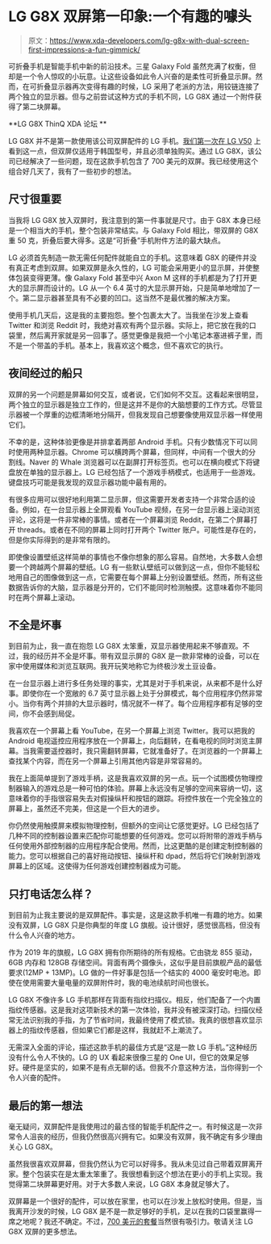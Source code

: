 # LG G8X 双屏第一印象:一个有趣的噱头

> 原文：<https://www.xda-developers.com/lg-g8x-with-dual-screen-first-impressions-a-fun-gimmick/>

可折叠手机是智能手机中新的前沿技术。三星 Galaxy Fold 虽然充满了权衡，但却是一个令人惊叹的小玩意。让这些设备如此令人兴奋的是柔性可折叠显示屏。然而，在可折叠显示器再次变得有趣的时候，LG 采用了老派的方法，用铰链连接了两个独立的显示器。但与之前尝试这种方式的手机不同，LG G8X 通过一个附件获得了第二块屏幕。

**LG G8X ThinQ XDA 论坛 **

LG G8X 并不是第一款使用该公司双屏配件的 LG 手机。[我们第一次在 LG V50](https://www.xda-developers.com/lg-v50-dual-screen-review/) 上看到这一点，但双屏仅适用于韩国型号，并且必须单独购买。通过 LG G8X，该公司已经解决了一些问题，现在这款手机包含了 700 美元的双屏。我已经使用这个组合好几天了，我有了一些初步的想法。

## 尺寸很重要

当我将 LG G8X 放入双屏时，我注意到的第一件事就是尺寸。由于 G8X 本身已经是一个相当大的手机，整个包装非常结实。与 Galaxy Fold 相比，带双屏的 G8X 重 50 克，折叠后要大得多。这是“可折叠”手机附件方法的最大缺点。

LG 必须首先制造一款无需任何配件就能自立的手机。这意味着 G8X 的硬件并没有真正考虑到双屏。如果双屏是永久性的，LG 可能会采用更小的显示屏，并使整体包装变得更薄。像 Galaxy Fold 甚至中兴 Axon M 这样的手机都是为了打开更大的显示屏而设计的。LG 从一个 6.4 英寸的大显示屏开始，只是简单地增加了一个。第二显示器甚至具有不必要的凹口。这当然不是最优雅的解决方案。

使用手机几天后，这是我的主要抱怨。整个包裹太大了。当我坐在沙发上查看 Twitter 和浏览 Reddit 时，我绝对喜欢有两个显示器。实际上，把它放在我的口袋里，然后离开家就是另一回事了。感觉更像是我把一个小笔记本塞进裤子里，而不是一个带盖的手机。基本上，我喜欢这个概念，但不喜欢它的执行。

## 夜间经过的船只

双屏的另一个问题是屏幕如何交互，或者说，它们如何不交互。这看起来很明显，两个独立的显示器是独立工作的，但是这并不是你的大脑想要的工作方式。尽管显示器被一个厚重的边框清晰地分隔开，但我发现自己想要像使用双显示器一样使用它们。

不幸的是，这种体验更像是并排拿着两部 Android 手机。只有少数情况下可以同时使用两种显示器。Chrome 可以横跨两个屏幕，但同样，中间有一个很大的分割线。Naver 的 Whale 浏览器可以在副屏打开标签页。也可以在横向模式下将键盘放在单独的显示器上。LG 已经包括了一个游戏手柄模式，也适用于一些游戏。键盘技巧可能是我发现的双显示器功能中最有用的。

有很多应用可以很好地利用第二显示屏，但这需要开发者支持一个非常合适的设备。例如，在一台显示器上全屏观看 YouTube 视频，在另一台显示器上滚动浏览评论，这将是一件非常棒的事情。或者在一个屏幕浏览 Reddit，在第二个屏幕打开 threads。或者在不同的屏幕上同时打开两个 Twitter 账户。可能性是存在的，但是你实际得到的是非常有限的。

即使像设置壁纸这样简单的事情也不像你想象的那么容易。自然地，大多数人会想要一个跨越两个屏幕的壁纸。LG 有一些默认壁纸可以做到这一点，但你不能轻松地用自己的图像做到这一点，它需要在每个屏幕上分别设置壁纸。然而，所有这些数据告诉你的大脑，显示器是分开的，它们不能同时检测触摸。这意味着你不能同时在两个屏幕上滚动。

## 不全是坏事

到目前为止，我一直在抱怨 LG G8X 太笨重，双显示器使用起来不够直观。不过，我的经历并不全是坏事。带有双显示屏的 G8X 是一款非常棒的设备，可以在家中使用媒体和浏览互联网。我开玩笑地称它为终极沙发土豆设备。

在一台显示器上进行多任务处理的事实，尤其是对于手机来说，从来都不是什么好事。即使你在一个宽敞的 6.7 英寸显示器上处于分屏模式，每个应用程序仍然非常小。当你有两个并排的大显示器时，情况就不一样了。每个应用程序都有足够的空间，你不会感到局促。

我喜欢在一个屏幕上看 YouTube，在另一个屏幕上浏览 Twitter。我可以把我的 Android 电视遥控应用程序放在一个屏幕上，向后翻转，在看电视的同时浏览主屏幕。当我需要遥控器时，我只需翻转屏幕，它就准备好了。在浏览器的一个屏幕上查找某个内容，而在另一个屏幕上引用其他内容是非常容易的。

我在上面简单提到了游戏手柄，这是我喜欢双屏的另一点。玩一个试图模仿物理控制器输入的游戏总是一种可怕的体验。屏幕上永远没有足够的空间来容纳一切，这意味着你的手指很容易失去对假操纵杆和按钮的跟踪。将控件放在一个完全独立的屏幕上，虽然还不完美，但这是一个巨大的进步。

你仍然使用触摸屏来模拟物理控制，但额外的空间让它感觉更好。LG 已经包括了几种不同的控制器设置来匹配你可能想要的任何游戏。您可以将附带的游戏手柄与任何使用外部控制器的应用程序配合使用。然而，比这更酷的是创建定制控制器的能力。您可以根据自己的喜好拖动按钮、操纵杆和 dpad，然后将它们映射到游戏屏幕上的区域。这使得为任何游戏创建控制器成为可能。

## 只打电话怎么样？

到目前为止我主要说的是双屏配件。事实是，这是这款手机唯一有趣的地方。如果没有双屏，LG G8X 只是你典型的年度 LG 旗舰。设计很好，感觉很高档，但没有什么令人兴奋的地方。

作为 2019 年的旗舰，LG G8X 拥有你所期待的所有规格。它由骁龙 855 驱动，6GB 内存和 128GB 存储空间。背面有两个摄像头，这似乎是目前旗舰产品的最低要求(12MP + 13MP)。LG 做的一件好事是包括一个结实的 4000 毫安时电池。即使在使用需要大量电量的双屏附件时，我的电池续航时间也很长。

LG G8X 不像许多 LG 手机那样在背面有指纹扫描仪。相反，他们配备了一个内置指纹传感器。这是我对这项新技术的第一次体验，我并没有被深深打动。扫描仪经常无法识别我的手指，为了节省时间，我最终使用了模式锁。我真的很想喜欢显示器上的指纹传感器，但如果它们都是这样，我就赶不上潮流了。

无需深入全面的评论，描述这款手机的最佳方式是“这是一款 LG 手机。”这种经历没有什么令人不快的。LG 的 UX 看起来很像三星的 One UI，但它的效果足够好。硬件是坚实的，如果不是有点无聊的话。但我不介意这种方法，当你得到一个令人兴奋的配件。

## 最后的第一想法

毫无疑问，双屏配件是我使用过的最古怪的智能手机配件之一。有时候这是一次非常令人沮丧的经历，但我仍然很高兴拥有它。如果没有双屏，我不确定有多少理由关心 LG G8X。

虽然我很喜欢双屏幕，但我仍然认为它可以好得多。我从未见过自己带着双屏离开家。整个包装实在是太重太笨重了。我很想看到这个想法在更小的手机上实现。我觉得第二块屏幕更好用。对于大多数人来说，LG G8X 本身就足够大了。

双屏幕是一个很好的配件，可以放在家里，也可以在沙发上放松时使用。但是，当我离开沙发的时候，LG G8X 是不是一款足够好的手机，足以在我的口袋里赢得一席之地呢？我还不确定。不过，[700 美元的套餐](https://www.lg.com/us/mobile-phones/g8x-thinq-dual-screen#buynow)当然很有吸引力。敬请关注 LG G8X 双屏的更多想法。